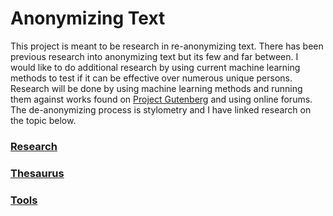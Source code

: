 # Anonymizing Text

This project is meant to be research in re-anonymizing text. There has been previous research into anonymizing text but its few and far between. I would like to do additional research by using current machine learning methods to test if it can be effective over numerous unique persons. Research will be done by using machine learning methods and running them against works found on [Project Gutenberg](https://www.gutenberg.org/) and using online forums. The de-anonymizing process is stylometry and I have linked research on the topic below.

### [Research](RESEARCH.md)

### [Thesaurus](THESAURUS.md)

### [Tools](TOOLS.md)
